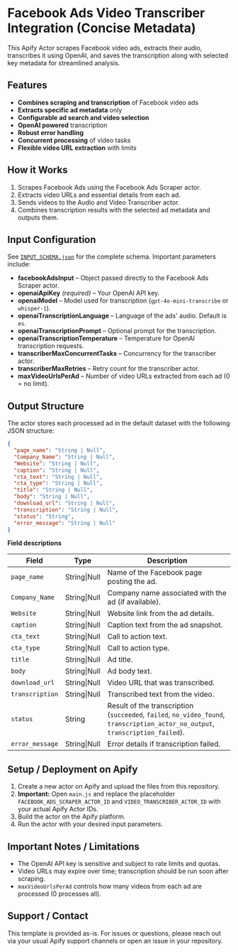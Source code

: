 # Facebook Ads Video Transcriber Integration (Concise Metadata)

This Apify Actor scrapes Facebook video ads, extracts their audio, transcribes it using OpenAI, and saves the transcription along with selected key metadata for streamlined analysis.

## Features

- **Combines scraping and transcription** of Facebook video ads
- **Extracts specific ad metadata** only
- **Configurable ad search and video selection**
- **OpenAI powered** transcription
- **Robust error handling**
- **Concurrent processing** of video tasks
- **Flexible video URL extraction** with limits

## How it Works

1. Scrapes Facebook Ads using the Facebook Ads Scraper actor.
2. Extracts video URLs and essential details from each ad.
3. Sends videos to the Audio and Video Transcriber actor.
4. Combines transcription results with the selected ad metadata and outputs them.

## Input Configuration

See [`INPUT_SCHEMA.json`](INPUT_SCHEMA.json) for the complete schema. Important parameters include:

- **facebookAdsInput** – Object passed directly to the Facebook Ads Scraper actor.
- **openaiApiKey** *(required)* – Your OpenAI API key.
- **openaiModel** – Model used for transcription (`gpt-4o-mini-transcribe` or `whisper-1`).
- **openaiTranscriptionLanguage** – Language of the ads' audio. Default is `es`.
- **openaiTranscriptionPrompt** – Optional prompt for the transcription.
- **openaiTranscriptionTemperature** – Temperature for OpenAI transcription requests.
- **transcriberMaxConcurrentTasks** – Concurrency for the transcriber actor.
- **transcriberMaxRetries** – Retry count for the transcriber actor.
- **maxVideoUrlsPerAd** – Number of video URLs extracted from each ad (0 = no limit).

## Output Structure

The actor stores each processed ad in the default dataset with the following JSON structure:

```json
{
  "page_name": "String | Null",
  "Company_Name": "String | Null",
  "Website": "String | Null",
  "caption": "String | Null",
  "cta_text": "String | Null",
  "cta_type": "String | Null",
  "title": "String | Null",
  "body": "String | Null",
  "download_url": "String | Null",
  "transcription": "String | Null",
  "status": "String",
  "error_message": "String | Null"
}
```

**Field descriptions**

| Field | Type | Description |
|-------|------|-------------|
| `page_name` | String\|Null | Name of the Facebook page posting the ad. |
| `Company_Name` | String\|Null | Company name associated with the ad (if available). |
| `Website` | String\|Null | Website link from the ad details. |
| `caption` | String\|Null | Caption text from the ad snapshot. |
| `cta_text` | String\|Null | Call to action text. |
| `cta_type` | String\|Null | Call to action type. |
| `title` | String\|Null | Ad title. |
| `body` | String\|Null | Ad body text. |
| `download_url` | String\|Null | Video URL that was transcribed. |
| `transcription` | String\|Null | Transcribed text from the video. |
| `status` | String | Result of the transcription (`succeeded`, `failed`, `no_video_found`, `transcription_actor_no_output`, `transcription_failed`). |
| `error_message` | String\|Null | Error details if transcription failed. |

## Setup / Deployment on Apify

1. Create a new actor on Apify and upload the files from this repository.
2. **Important:** Open `main.js` and replace the placeholder `FACEBOOK_ADS_SCRAPER_ACTOR_ID` and `VIDEO_TRANSCRIBER_ACTOR_ID` with your actual Apify Actor IDs.
3. Build the actor on the Apify platform.
4. Run the actor with your desired input parameters.

## Important Notes / Limitations

- The OpenAI API key is sensitive and subject to rate limits and quotas.
- Video URLs may expire over time; transcription should be run soon after scraping.
- `maxVideoUrlsPerAd` controls how many videos from each ad are processed (0 processes all).

## Support / Contact

This template is provided as-is. For issues or questions, please reach out via your usual Apify support channels or open an issue in your repository.


